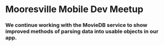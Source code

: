 # Mooresville Mobile Dev Meetup

### We continue working with the MovieDB service to show improved methods of parsing data into usable objects in our app.
